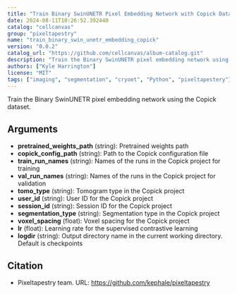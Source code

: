 ```yaml
---
title: "Train Binary SwinUNETR Pixel Embedding Network with Copick Dataset"
date: 2024-08-11T10:26:52.392440
catalog: "cellcanvas"
group: "pixeltapestry"
name: "train_binary_swin_unetr_embedding_copick"
version: "0.0.2"
catalog_url: "https://github.com/cellcanvas/album-catalog.git"
description: "Train the Binary SwinUNETR pixel embedding network using the Copick dataset."
authors: ["Kyle Harrington"]
license: "MIT"
tags: ["imaging", "segmentation", "cryoet", "Python", "pixeltapestery"]
---
```


Train the Binary SwinUNETR pixel embedding network using the Copick dataset.

## Arguments

- **pretrained_weights_path** (string): Pretrained weights path
- **copick_config_path** (string): Path to the Copick configuration file
- **train_run_names** (string): Names of the runs in the Copick project for training
- **val_run_names** (string): Names of the runs in the Copick project for validation
- **tomo_type** (string): Tomogram type in the Copick project
- **user_id** (string): User ID for the Copick project
- **session_id** (string): Session ID for the Copick project
- **segmentation_type** (string): Segmentation type in the Copick project
- **voxel_spacing** (float): Voxel spacing for the Copick project
- **lr** (float): Learning rate for the supervised contrastive learning
- **logdir** (string): Output directory name in the current working directory. Default is checkpoints

## Citation

- Pixeltapestry team.
  URL: https://github.com/kephale/pixeltapestry

